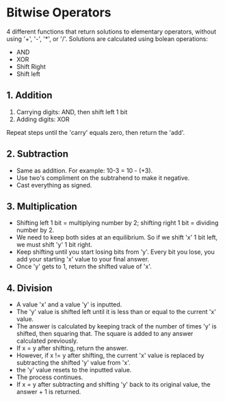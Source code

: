 # Bitwise Operators
4 different functions that return solutions to elementary operators, without using '+', '-', '*', or '/'.
Solutions are calculated using bolean operations:
- AND
- XOR
- Shift Right
- Shift left


## 1. Addition
1. Carrying digits: AND, then shift left 1 bit
2. Adding digits: XOR

Repeat steps until the 'carry' equals zero, then return the 'add'.
## 2. Subtraction
- Same as addition. For example: 10-3 = 10 - (+3).
- Use two's compliment on the subtrahend to make it negative. 
- Cast everything as signed.
## 3. Multiplication
- Shifting left 1 bit = multiplying number by 2; shifting right 1 bit = dividing number by 2.
- We need to keep both sides at an equilibrium. So if we shift 'x' 1 bit left, we must shift 'y' 1 bit right. 
- Keep shifting until you start losing bits from 'y'. Every bit you lose, you add your starting 'x' value to your final answer.
- Once 'y' gets to 1, return the shifted value of 'x'.
## 4. Division
- A value 'x' and a value 'y' is inputted.
- The 'y' value is shifted left until it is less than or equal to the current 'x' value.
- The answer is calculated by keeping track of the number of times 'y' is shifted, then squaring that. The square is added to any answer calculated previously.
- If x = y after shifting, return the answer.
- However, if x != y after shifting, the current 'x' value is replaced by subtracting the shifted 'y' value from 'x'.
- the 'y' value resets to the inputted value.
- The process continues.
- If x = y after subtracting and shifting 'y' back to its original value, the answer + 1 is returned.




   



